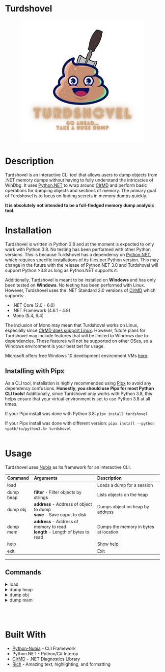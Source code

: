 # Turdshovel


<p align='center'><img src='docs/images/logo.png' alt='logo' height="400"/></p>

# Description

Turdshovel is an interactive CLI tool that allows users to dump objects from .NET memory dumps without having to fully understand the intricacies of WinDbg. It uses [Python.NET](https://github.com/pythonnet/pythonnet) to wrap around [ClrMD](https://github.com/microsoft/clrmd) and perform basic operations for dumping objects and sections of memory. The primary goal of Turdshovel is to focus on finding secrets in memory dumps quickly.

**It is absolutely not intended to be a full-fledged memory dump analysis tool.**

# Installation

Turdshovel is written in Python 3.8 and at the moment is expected to only work with Python 3.8. No testing has been performed with other Python versions. This is because Turdshovel has a dependency on [Python.NET](https://github.com/pythonnet/pythonnet), which requires specific installations of its files per Python version. This may change in the future with the release of Python.NET 3.0 and Turdshovel will support Python >3.8 as long as Python.NET supports it.

Additionally, Turdshovel is meant to be installed on **Windows** and has only been tested on **Windows**. No testing has been performed with Linux. However, Turdshovel uses the .NET Standard 2.0 versions of [ClrMD](https://github.com/microsoft/clrmd) which supports:

- .NET Core (2.0 - 6.0)
- .NET Framework (4.6.1 - 4.8)
- Mono (5.4, 6.4)

The inclusion of Mono may mean that Turdshovel works on Linux, especially since [ClrMD does support Linux](https://github.com/microsoft/clrmd/blob/master/doc/FAQ.md#what-platforms-are-supported). However, future plans for Turdshovel may include features that will be limited to Windows due to dependencies. These features will not be supported on other OSes, so a Windows environment is your best bet for usage.

Microsoft offers free Windows 10 development environment VMs [here](https://developer.microsoft.com/en-us/windows/downloads/virtual-machines/).

## Installing with Pipx

As a CLI tool, installation is highly recommended using [Pipx](https://github.com/pypa/pipx) to avoid any dependency confusions. **Honestly, you should use Pipx for most Python CLI tools!** Additionally, since Turdshovel only works with Python 3.8, this helps ensure that your virtual environment is set to use Python 3.8 at all times.

If your Pipx install was done with Python 3.8:  ```pipx install turdshovel```

If your Pipx install was done with different version: ```pipx install --python <path/to/python3.8> turdshovel```
<br>
<br>
# Usage

Turdshovel uses [Nubia](https://github.com/facebookincubator/python-nubia) as its framework for an interactive CLI.

| Command   | Arguments                                                                       | Description                           |
| :-------- | :------------------------------------------------------------------------------ | :------------------------------------ |
| load      |                                                                                 | Loads a dump for a session            |
| dump heap | **filter** - Filter objects by strings                                          | Lists objects on the heap             |
| dump obj  | **address** - Address of object to dump<br>**save** - Save ouput to disk        | Dumps object on heap by address       |
| dump mem  | **address** - Address of memory to read<br>**length** - Length of bytes to read | Dumps the memory in bytes at location |
| help      |                                                                                 | Show help                             |
| exit      |                                                                                 | Exit                                  |

---
##  Commands

<details>
<summary>load</summary>
The `load` command takes the path to the file dump as an argument.

<p align='center'><img src='docs/images/loadcommand.png' alt='load command' height="700"/></p>


</details>

<details>
<summary>dump heap</summary>

Similar to the dump heap command via [SOS](https://docs.microsoft.com/en-us/dotnet/core/diagnostics/sos-debugging-extension), this command will list the objects on the heap as well as their type. However, the output differs in that Turdshovel does not show objects which are listed as "Free" on the heap. You can optionally pass a list of strings as the filter.

<p align='center'><img src='docs/images/dumpheap.png' alt='dump heap' height="400"/></p>
</details>

<details>
<summary>dump obj</summary>
Similar to the dump obj command via [SOS](https://docs.microsoft.com/en-us/dotnet/core/diagnostics/sos-debugging-extension), this command will dump all of the non-static fields of the object on the heap in JSON representation. You can also pass `save=True` to save the resulting JSON to disk.
<br><br>

**IMPORTANT:** When dumping a complex object, you may noticed fields represented by `Microsoft.Diagnostics.Runtime.Implementation.ClrmdField`. This is because I was trying to avoid recursion and this is a temporary. What it means is that this field has been visited before, and in order to avoid recursion limit errors for self-referencing objects or other other objects that would cause a loop, I just used the `repr` of the object as Python sees it. This is a **temporary solution** and will be addressed in a future release.

<p align='center'><img src='docs/images/dumpobj1.png' alt='dump heap 1' width="1100"/></p>
<p align='center'><img src='docs/images/dumpobj2.png' alt='dump heap 2' width="1100"/></p>

</details>

<details>
<summary>dump mem</summary>
Prints the bytes at the location specified for the amount of bytes specified. This is useful when objects point to locations in memory that are not objects, such as encrypted data, or just seeing what is around any given memory address. The example shows a simple string which you *could* find with the `strings` command but there are better use cases, specifically with pointers!
<br><br>
<p align='center'><img src='docs/images/dumpmem.png' alt='dump meme'/></p>


</details>

<br><br>
# Built With
- [Python-Nubia](https://github.com/facebookincubator/python-nubia) - CLI Framework
- Python.NET - Python/C# Interop
- [ClrMD](https://github.com/microsoft/clrmd) - .NET Diagnostics Library
- [Rich](https://github.com/willmcgugan/rich) - Amazing text, highlighting, and formatting